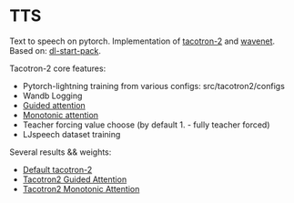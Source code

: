 # TTS
Text to speech on pytorch.
Implementation of [tacotron-2](https://arxiv.org/pdf/1712.05884.pdf) and [wavenet](https://arxiv.org/pdf/1609.03499.pdf).
Based on: [dl-start-pack](https://github.com/markovka17/dl-start-pack).

Tacotron-2 core features:
 - Pytorch-lightning training from various configs: src/tacotron2/configs
 - Wandb Logging
 - [Guided attention](https://arxiv.org/pdf/1710.08969.pdf)
 - [Monotonic attention](https://arxiv.org/pdf/1704.00784.pdf)
 - Teacher forcing value choose (by default 1. - fully teacher forced)
 - LJspeech dataset training

 
Several results && weights:
 - [Default tacotron-2](https://wandb.ai/oleges/ljspeech_tacotron/runs/21uk4e0i)
 - [Tacotron2 Guided Attention](https://wandb.ai/oleges/ljspeech_tacotron_guided/runs/2ybsmorn)
 - [Tacotron2 Monotonic Attention](https://wandb.ai/oleges/ljspeech_tacotron_monotonic/runs/25lj2aqa)
